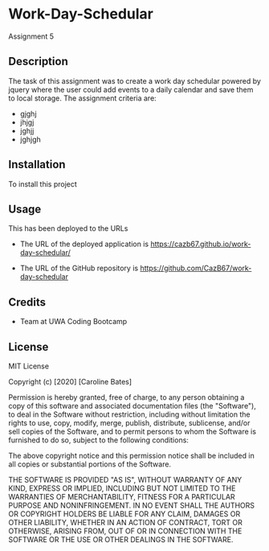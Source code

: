 # Work-Day-Schedular
Assignment 5

## Description
The task of this assignment was to create a work day schedular powered by jquery where the user could add events to a daily calendar and save them to local storage.
The assignment criteria are:
* gjghj
* jhjgj
* jghjj
* jghjgh


## Installation
To install this project 


## Usage
This has been deployed to the URLs 

* The URL of the deployed application is https://cazb67.github.io/work-day-schedular/

* The URL of the GitHub repository is https://github.com/CazB67/work-day-schedular

## Credits
* Team at UWA Coding Bootcamp

## License
MIT License

Copyright (c) [2020] [Caroline Bates]

Permission is hereby granted, free of charge, to any person obtaining a copy
of this software and associated documentation files (the "Software"), to deal
in the Software without restriction, including without limitation the rights
to use, copy, modify, merge, publish, distribute, sublicense, and/or sell
copies of the Software, and to permit persons to whom the Software is
furnished to do so, subject to the following conditions:

The above copyright notice and this permission notice shall be included in all
copies or substantial portions of the Software.

THE SOFTWARE IS PROVIDED "AS IS", WITHOUT WARRANTY OF ANY KIND, EXPRESS OR
IMPLIED, INCLUDING BUT NOT LIMITED TO THE WARRANTIES OF MERCHANTABILITY,
FITNESS FOR A PARTICULAR PURPOSE AND NONINFRINGEMENT. IN NO EVENT SHALL THE
AUTHORS OR COPYRIGHT HOLDERS BE LIABLE FOR ANY CLAIM, DAMAGES OR OTHER
LIABILITY, WHETHER IN AN ACTION OF CONTRACT, TORT OR OTHERWISE, ARISING FROM,
OUT OF OR IN CONNECTION WITH THE SOFTWARE OR THE USE OR OTHER DEALINGS IN THE
SOFTWARE.
